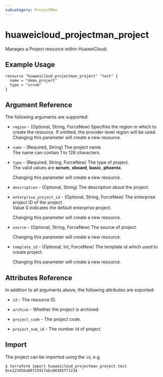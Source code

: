 ```yaml
---
subcategory: ProjectMan
---
```


# huaweicloud_projectman_project

Manages a Project resource within HuaweiCloud.

## Example Usage

```hcl
resource "huaweicloud_projectman_project" "test" {
  name = "demo_project"
  type = "scrum"
}
```

## Argument Reference

The following arguments are supported:

* `region` - (Optional, String, ForceNew) Specifies the region in which to create the resource.
  If omitted, the provider-level region will be used. Changing this parameter will create a new resource.

* `name` - (Required, String) The project name.  
  The name can contain 1 to 128 characters.

* `type` - (Required, String, ForceNew) The type of project.  
  The valid values are **scrum**, **xboard**, **basic**, **phoenix**.

  Changing this parameter will create a new resource.

* `description` - (Optional, String) The description about the project.

* `enterprise_project_id` - (Optional, String, ForceNew) The enterprise project ID of the project.  
  Value 0 indicates the default enterprise project.

  Changing this parameter will create a new resource.

* `source` - (Optional, String, ForceNew) The source of project.

  Changing this parameter will create a new resource.

* `template_id` - (Optional, Int, ForceNew) The template id which used to create project.

  Changing this parameter will create a new resource.

## Attributes Reference

In addition to all arguments above, the following attributes are exported:

* `id` - The resource ID.

* `archive` - Whether the project is archived.

* `project_code` - The project code.

* `project_num_id` - The number id of project.

## Import

The project can be imported using the `id`, e.g.

```
$ terraform import huaweicloud_projectman_project.test 0ce123456a00f2591fabc00385ff1234
```
